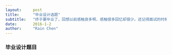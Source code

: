 ```yaml
---
layout:     post
title:      "毕业设计选题"
subtitle:   "终于要毕业了，回想以前感触良多啊，感触很多回忆却很少。还记得面试的时候被问道大学期间有没有什么记忆深刻的事情，我想了三分钟说没有。犹如在看一场电影，主角却不是自己..."
date:       2016-1-2
author:     "Rain Chen"
---
```

### 毕业设计题目